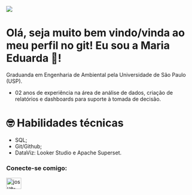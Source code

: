 ![](https://komarev.com/ghpvc/?username=maria-eduarda-sf&color=blue)

# Olá, seja muito bem vindo/vinda ao meu perfil no git! Eu sou a Maria Eduarda 👋!

Graduanda em Engenharia de Ambiental pela Universidade de São Paulo (USP).

- 02 anos de experiência na área de análise de dados, criação de relatórios e dashboards para suporte à tomada de decisão.

# 🤓 Habilidades técnicas

- SQL;
- Git/Github;
- DataViz: Looker Studio e Apache Superset.

<h3 align="left" class="heading-element" dir="auto">Conecte-se comigo:</h3>

<a href="https://www.linkedin.com/in/maria-eduarda-da-silva-ferreira/" title="LinkedIn">
    <img align="middle" src="https://raw.githubusercontent.com/rahuldkjain/github-profile-readme-generator/master/src/images/icons/Social/linked-in-alt.svg" alt="josue-linkedin-profile" height="30" width="40" style="max-width: 100%;">
</a>

